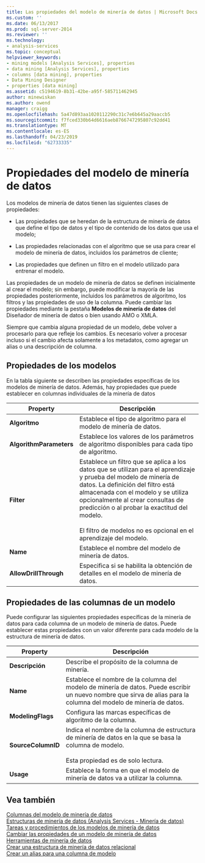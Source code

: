 ```yaml
---
title: Las propiedades del modelo de minería de datos | Microsoft Docs
ms.custom: ''
ms.date: 06/13/2017
ms.prod: sql-server-2014
ms.reviewer: ''
ms.technology:
- analysis-services
ms.topic: conceptual
helpviewer_keywords:
- mining models [Analysis Services], properties
- data mining [Analysis Services], properties
- columns [data mining], properties
- Data Mining Designer
- properties [data mining]
ms.assetid: c5194619-8b31-42be-a95f-585711462945
author: minewiskan
ms.author: owend
manager: craigg
ms.openlocfilehash: 5a47d893aa1020112290c31c7e6b645a29aaccb5
ms.sourcegitcommit: f7fced330b64d6616aeb8766747295807c92dd41
ms.translationtype: MT
ms.contentlocale: es-ES
ms.lasthandoff: 04/23/2019
ms.locfileid: "62733335"
---
```

# <a name="mining-model-properties"></a>Propiedades del modelo de minería de datos
  Los modelos de minería de datos tienen las siguientes clases de propiedades:  
  
-   Las propiedades que se heredan de la estructura de minería de datos que define el tipo de datos y el tipo de contenido de los datos que usa el modelo;  
  
-   Las propiedades relacionadas con el algoritmo que se usa para crear el modelo de minería de datos, incluidos los parámetros de cliente;  
  
-   Las propiedades que definen un filtro en el modelo utilizado para entrenar el modelo.  
  
 Las propiedades de un modelo de minería de datos se definen inicialmente al crear el modelo; sin embargo, puede modificar la mayoría de las propiedades posteriormente, incluidos los parámetros de algoritmo, los filtros y las propiedades de uso de la columna. Puede cambiar las propiedades mediante la pestaña **Modelos de minería de datos** del Diseñador de minería de datos o bien usando AMO o XMLA.  
  
 Siempre que cambia alguna propiedad de un modelo, debe volver a procesarlo para que refleje los cambios. Es necesario volver a procesar incluso si el cambio afecta solamente a los metadatos, como agregar un alias o una descripción de columna.  
  
## <a name="properties-of-models"></a>Propiedades de los modelos  
 En la tabla siguiente se describen las propiedades específicas de los modelos de minería de datos. Además, hay propiedades que puede establecer en columnas individuales de la minería de datos  
  
|Property|Descripción|  
|--------------|-----------------|  
|**Algoritmo**|Establece el tipo de algoritmo para el modelo de minería de datos.|  
|**AlgorithmParameters**|Establece los valores de los parámetros de algoritmo disponibles para cada tipo de algoritmo.|  
|**Filter**|Establece un filtro que se aplica a los datos que se utilizan para el aprendizaje y prueba del modelo de minería de datos. La definición del filtro está almacenada con el modelo y se utiliza opcionalmente al crear consultas de predicción o al probar la exactitud del modelo.<br /><br /> El filtro de modelos no es opcional en el aprendizaje del modelo.|  
|**Name**|Establece el nombre del modelo de minería de datos.|  
|**AllowDrillThrough**|Especifica si se habilita la obtención de detalles en el modelo de minería de datos.|  
  
## <a name="properties-of-model-columns"></a>Propiedades de las columnas de un modelo  
 Puede configurar las siguientes propiedades específicas de la minería de datos para cada columna de un modelo de minería de datos. Puede establecer estas propiedades con un valor diferente para cada modelo de la estructura de minería de datos.  
  
|Property|Descripción|  
|--------------|-----------------|  
|**Descripción**|Describe el propósito de la columna de minería.|  
|**Name**|Establece el nombre de la columna del modelo de minería de datos. Puede escribir un nuevo nombre que sirva de alias para la columna del modelo de minería de datos.|  
|**ModelingFlags**|Configura las marcas específicas de algoritmo de la columna.|  
|**SourceColumnID**|Indica el nombre de la columna de estructura de minería de datos en la que se basa la columna de modelo.<br /><br /> Esta propiedad es de solo lectura.|  
|**Usage**|Establece la forma en que el modelo de minería de datos va a utilizar la columna.|  
  
## <a name="see-also"></a>Vea también  
 [Columnas del modelo de minería de datos](mining-model-columns.md)   
 [Estructuras de minería de datos &#40;Analysis Services - Minería de datos&#41;](mining-structures-analysis-services-data-mining.md)   
 [Tareas y procedimientos de los modelos de minería de datos](mining-model-tasks-and-how-tos.md)   
 [Cambiar las propiedades de un modelo de minería de datos](change-the-properties-of-a-mining-model.md)   
 [Herramientas de minería de datos](data-mining-tools.md)   
 [Crear una estructura de minería de datos relacional](create-a-relational-mining-structure.md)   
 [Crear un alias para una columna de modelo](create-an-alias-for-a-model-column.md)  
  
  
